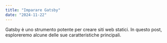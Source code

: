 ```yaml
---
title: "Imparare Gatsby"
date: "2024-11-22"
---
```

Gatsby è uno strumento potente per creare siti web statici. In questo post, esploreremo alcune delle sue caratteristiche principali.

